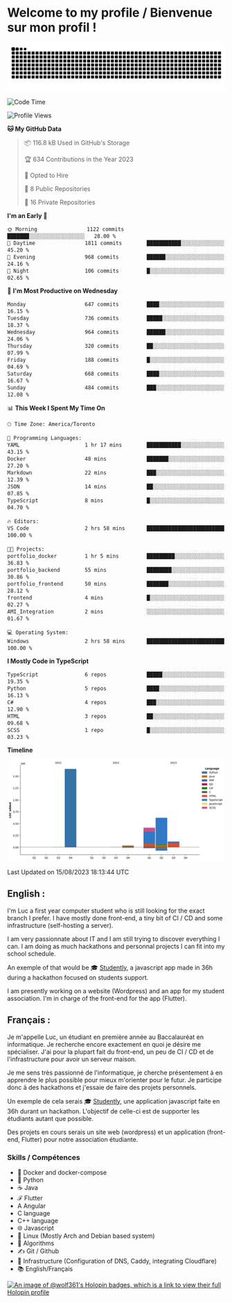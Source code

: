 # Welcome to my profile / Bienvenue sur mon profil !

![snake gif](https://github.com/wolf-361/wolf-361/blob/output/github-contribution-grid-snake.svg)

<!--START_SECTION:waka-->
![Code Time](http://img.shields.io/badge/Code%20Time-258%20hrs%2057%20mins-blue)

![Profile Views](http://img.shields.io/badge/Profile%20Views-0-blue)

**🐱 My GitHub Data** 

> 📦 116.8 kB Used in GitHub's Storage 
 > 
> 🏆 634 Contributions in the Year 2023
 > 
> 💼 Opted to Hire
 > 
> 📜 8 Public Repositories 
 > 
> 🔑 16 Private Repositories 
 > 
**I'm an Early 🐤** 

```text
🌞 Morning                1122 commits        ███████░░░░░░░░░░░░░░░░░░   28.00 % 
🌆 Daytime                1811 commits        ███████████░░░░░░░░░░░░░░   45.20 % 
🌃 Evening                968 commits         ██████░░░░░░░░░░░░░░░░░░░   24.16 % 
🌙 Night                  106 commits         █░░░░░░░░░░░░░░░░░░░░░░░░   02.65 % 
```
📅 **I'm Most Productive on Wednesday** 

```text
Monday                   647 commits         ████░░░░░░░░░░░░░░░░░░░░░   16.15 % 
Tuesday                  736 commits         █████░░░░░░░░░░░░░░░░░░░░   18.37 % 
Wednesday                964 commits         ██████░░░░░░░░░░░░░░░░░░░   24.06 % 
Thursday                 320 commits         ██░░░░░░░░░░░░░░░░░░░░░░░   07.99 % 
Friday                   188 commits         █░░░░░░░░░░░░░░░░░░░░░░░░   04.69 % 
Saturday                 668 commits         ████░░░░░░░░░░░░░░░░░░░░░   16.67 % 
Sunday                   484 commits         ███░░░░░░░░░░░░░░░░░░░░░░   12.08 % 
```


📊 **This Week I Spent My Time On** 

```text
🕑︎ Time Zone: America/Toronto

💬 Programming Languages: 
YAML                     1 hr 17 mins        ███████████░░░░░░░░░░░░░░   43.15 % 
Docker                   48 mins             ███████░░░░░░░░░░░░░░░░░░   27.20 % 
Markdown                 22 mins             ███░░░░░░░░░░░░░░░░░░░░░░   12.39 % 
JSON                     14 mins             ██░░░░░░░░░░░░░░░░░░░░░░░   07.85 % 
TypeScript               8 mins              █░░░░░░░░░░░░░░░░░░░░░░░░   04.70 % 

🔥 Editors: 
VS Code                  2 hrs 58 mins       █████████████████████████   100.00 % 

🐱‍💻 Projects: 
portfolio_docker         1 hr 5 mins         █████████░░░░░░░░░░░░░░░░   36.83 % 
portfolio_backend        55 mins             ████████░░░░░░░░░░░░░░░░░   30.86 % 
portfolio_frontend       50 mins             ███████░░░░░░░░░░░░░░░░░░   28.12 % 
frontend                 4 mins              █░░░░░░░░░░░░░░░░░░░░░░░░   02.27 % 
AMI_Integration          2 mins              ░░░░░░░░░░░░░░░░░░░░░░░░░   01.67 % 

💻 Operating System: 
Windows                  2 hrs 58 mins       █████████████████████████   100.00 % 
```

**I Mostly Code in TypeScript** 

```text
TypeScript               6 repos             █████░░░░░░░░░░░░░░░░░░░░   19.35 % 
Python                   5 repos             ████░░░░░░░░░░░░░░░░░░░░░   16.13 % 
C#                       4 repos             ███░░░░░░░░░░░░░░░░░░░░░░   12.90 % 
HTML                     3 repos             ██░░░░░░░░░░░░░░░░░░░░░░░   09.68 % 
SCSS                     1 repo              █░░░░░░░░░░░░░░░░░░░░░░░░   03.23 % 
```



**Timeline**

![Lines of Code chart](https://raw.githubusercontent.com/wolf-361/wolf-361/main/assets/bar_graph.png)


 Last Updated on 15/08/2023 18:13:44 UTC
<!--END_SECTION:waka-->

## English : 

I'm Luc a first year computer student who is still looking for the exact branch I prefer. I have mostly done front-end, a tiny bit of CI / CD and some infrastructure (self-hosting a server).

I am very passionnate about IT and I am still trying to discover everything I can. I am doing as much hackathons and personnal projects I can fit into my school schedule.

An exemple of that would be 🎓 [Studently](https://github.com/wolf-361/Studently-CodeJam12), a javascript app made in 36h during a hackathon focused on students support.

I am presently working on a website (Wordpress) and an app for my student association. I'm in charge of the front-end for the app (Flutter).

## Français :

Je m'appelle Luc, un étudiant en première année au Baccalauréat en informatique. Je recherche encore exactement en quoi je désire me spécialiser. J'ai pour la plupart fait du front-end, un peu de CI / CD et de l'infrastructure pour avoir un serveur maison.

Je me sens très passionné de l'informatique, je cherche présentement à en apprendre le plus possible pour mieux m'orienter pour le futur. Je participe donc à des hackathons et j'essaie de faire des projets personnels.

Un exemple de cela serais 🎓 [Studently](https://github.com/wolf-361/Studently-CodeJam12), une application javascript faite en 36h durant un hackathon. L'objectif de celle-ci est de supporter les étudiants autant que possible.

Des projets en cours serais un site web (wordpress) et un application (front-end, Flutter) pour notre association étudiante.

###  Skills / Compétences

* 🐋 Docker and docker-compose
* 🐍 Python
* ☕ Java
* ℱ Flutter
* A Angular
* C language
* C++ language
* 🌐 Javascript
* 🐧 Linux (Mostly Arch and Debian based system)
* 🧩 Algorithms
* ✍️ Git / Github
* 📜 Infrastructure (Configuration of DNS, Caddy, integrating Cloudflare)
* 📚 English/Français

[![An image of @wolf361's Holopin badges, which is a link to view their full Holopin profile](https://holopin.me/wolf361)](https://holopin.io/@wolf361)


